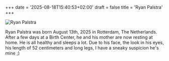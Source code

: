+++
date = '2025-08-18T15:40:53+02:00'
draft = false
title = 'Ryan Palstra'
+++

![Ryan Palstra](ryan_sign.jpg)

Ryan Palstra was born August 13th, 2025 in Rotterdam, The Netherlands. After a
few days at a Birth Center, he and his mother are now resting at home. He is
all healthy and sleeps a lot. Due to his face, the look in his eyes, his length
of 52 centimeters and long legs, I have a sneaky suspicion he's mine ;)
